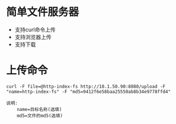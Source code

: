 # 简单文件服务器
- 支持curl命令上传
- 支持浏览器上传
- 支持下载



# 上传命令

`curl -F file=@http-index-fs http://10.1.50.90:8080/upload -F "name=http-index-fs" -F "md5=9412f6e58baa25550ab8b34e9778ffd4"` 	
```
说明:  
	name=目标名称(选填)
	md5=文件的md5(选填)
```
